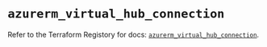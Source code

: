 # `azurerm_virtual_hub_connection`

Refer to the Terraform Registory for docs: [`azurerm_virtual_hub_connection`](https://registry.terraform.io/providers/hashicorp/azurerm/3.79.0/docs/resources/virtual_hub_connection).

